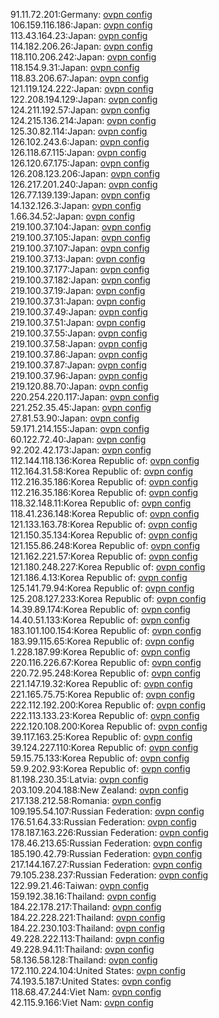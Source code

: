 91.11.72.201:Germany: [ovpn config](vpn/91_11_72_201.ovpn)  
106.159.116.186:Japan: [ovpn config](vpn/106_159_116_186.ovpn)  
113.43.164.23:Japan: [ovpn config](vpn/113_43_164_23.ovpn)  
114.182.206.26:Japan: [ovpn config](vpn/114_182_206_26.ovpn)  
118.110.206.242:Japan: [ovpn config](vpn/118_110_206_242.ovpn)  
118.154.9.31:Japan: [ovpn config](vpn/118_154_9_31.ovpn)  
118.83.206.67:Japan: [ovpn config](vpn/118_83_206_67.ovpn)  
121.119.124.222:Japan: [ovpn config](vpn/121_119_124_222.ovpn)  
122.208.194.129:Japan: [ovpn config](vpn/122_208_194_129.ovpn)  
124.211.192.57:Japan: [ovpn config](vpn/124_211_192_57.ovpn)  
124.215.136.214:Japan: [ovpn config](vpn/124_215_136_214.ovpn)  
125.30.82.114:Japan: [ovpn config](vpn/125_30_82_114.ovpn)  
126.102.243.6:Japan: [ovpn config](vpn/126_102_243_6.ovpn)  
126.118.67.115:Japan: [ovpn config](vpn/126_118_67_115.ovpn)  
126.120.67.175:Japan: [ovpn config](vpn/126_120_67_175.ovpn)  
126.208.123.206:Japan: [ovpn config](vpn/126_208_123_206.ovpn)  
126.217.201.240:Japan: [ovpn config](vpn/126_217_201_240.ovpn)  
126.77.139.139:Japan: [ovpn config](vpn/126_77_139_139.ovpn)  
14.132.126.3:Japan: [ovpn config](vpn/14_132_126_3.ovpn)  
1.66.34.52:Japan: [ovpn config](vpn/1_66_34_52.ovpn)  
219.100.37.104:Japan: [ovpn config](vpn/219_100_37_104.ovpn)  
219.100.37.105:Japan: [ovpn config](vpn/219_100_37_105.ovpn)  
219.100.37.107:Japan: [ovpn config](vpn/219_100_37_107.ovpn)  
219.100.37.13:Japan: [ovpn config](vpn/219_100_37_13.ovpn)  
219.100.37.177:Japan: [ovpn config](vpn/219_100_37_177.ovpn)  
219.100.37.182:Japan: [ovpn config](vpn/219_100_37_182.ovpn)  
219.100.37.19:Japan: [ovpn config](vpn/219_100_37_19.ovpn)  
219.100.37.31:Japan: [ovpn config](vpn/219_100_37_31.ovpn)  
219.100.37.49:Japan: [ovpn config](vpn/219_100_37_49.ovpn)  
219.100.37.51:Japan: [ovpn config](vpn/219_100_37_51.ovpn)  
219.100.37.55:Japan: [ovpn config](vpn/219_100_37_55.ovpn)  
219.100.37.58:Japan: [ovpn config](vpn/219_100_37_58.ovpn)  
219.100.37.86:Japan: [ovpn config](vpn/219_100_37_86.ovpn)  
219.100.37.87:Japan: [ovpn config](vpn/219_100_37_87.ovpn)  
219.100.37.96:Japan: [ovpn config](vpn/219_100_37_96.ovpn)  
219.120.88.70:Japan: [ovpn config](vpn/219_120_88_70.ovpn)  
220.254.220.117:Japan: [ovpn config](vpn/220_254_220_117.ovpn)  
221.252.35.45:Japan: [ovpn config](vpn/221_252_35_45.ovpn)  
27.81.53.90:Japan: [ovpn config](vpn/27_81_53_90.ovpn)  
59.171.214.155:Japan: [ovpn config](vpn/59_171_214_155.ovpn)  
60.122.72.40:Japan: [ovpn config](vpn/60_122_72_40.ovpn)  
92.202.42.173:Japan: [ovpn config](vpn/92_202_42_173.ovpn)  
112.144.118.136:Korea Republic of: [ovpn config](vpn/112_144_118_136.ovpn)  
112.164.31.58:Korea Republic of: [ovpn config](vpn/112_164_31_58.ovpn)  
112.216.35.186:Korea Republic of: [ovpn config](vpn/112_216_35_186.ovpn)  
112.216.35.186:Korea Republic of: [ovpn config](vpn/112_216_35_186.ovpn)  
118.32.148.11:Korea Republic of: [ovpn config](vpn/118_32_148_11.ovpn)  
118.41.236.148:Korea Republic of: [ovpn config](vpn/118_41_236_148.ovpn)  
121.133.163.78:Korea Republic of: [ovpn config](vpn/121_133_163_78.ovpn)  
121.150.35.134:Korea Republic of: [ovpn config](vpn/121_150_35_134.ovpn)  
121.155.86.248:Korea Republic of: [ovpn config](vpn/121_155_86_248.ovpn)  
121.162.221.57:Korea Republic of: [ovpn config](vpn/121_162_221_57.ovpn)  
121.180.248.227:Korea Republic of: [ovpn config](vpn/121_180_248_227.ovpn)  
121.186.4.13:Korea Republic of: [ovpn config](vpn/121_186_4_13.ovpn)  
125.141.79.94:Korea Republic of: [ovpn config](vpn/125_141_79_94.ovpn)  
125.208.127.233:Korea Republic of: [ovpn config](vpn/125_208_127_233.ovpn)  
14.39.89.174:Korea Republic of: [ovpn config](vpn/14_39_89_174.ovpn)  
14.40.51.133:Korea Republic of: [ovpn config](vpn/14_40_51_133.ovpn)  
183.101.100.154:Korea Republic of: [ovpn config](vpn/183_101_100_154.ovpn)  
183.99.115.65:Korea Republic of: [ovpn config](vpn/183_99_115_65.ovpn)  
1.228.187.99:Korea Republic of: [ovpn config](vpn/1_228_187_99.ovpn)  
220.116.226.67:Korea Republic of: [ovpn config](vpn/220_116_226_67.ovpn)  
220.72.95.248:Korea Republic of: [ovpn config](vpn/220_72_95_248.ovpn)  
221.147.19.32:Korea Republic of: [ovpn config](vpn/221_147_19_32.ovpn)  
221.165.75.75:Korea Republic of: [ovpn config](vpn/221_165_75_75.ovpn)  
222.112.192.200:Korea Republic of: [ovpn config](vpn/222_112_192_200.ovpn)  
222.113.133.23:Korea Republic of: [ovpn config](vpn/222_113_133_23.ovpn)  
222.120.108.200:Korea Republic of: [ovpn config](vpn/222_120_108_200.ovpn)  
39.117.163.25:Korea Republic of: [ovpn config](vpn/39_117_163_25.ovpn)  
39.124.227.110:Korea Republic of: [ovpn config](vpn/39_124_227_110.ovpn)  
59.15.75.133:Korea Republic of: [ovpn config](vpn/59_15_75_133.ovpn)  
59.9.202.93:Korea Republic of: [ovpn config](vpn/59_9_202_93.ovpn)  
81.198.230.35:Latvia: [ovpn config](vpn/81_198_230_35.ovpn)  
203.109.204.188:New Zealand: [ovpn config](vpn/203_109_204_188.ovpn)  
217.138.212.58:Romania: [ovpn config](vpn/217_138_212_58.ovpn)  
109.195.54.107:Russian Federation: [ovpn config](vpn/109_195_54_107.ovpn)  
176.51.64.33:Russian Federation: [ovpn config](vpn/176_51_64_33.ovpn)  
178.187.163.226:Russian Federation: [ovpn config](vpn/178_187_163_226.ovpn)  
178.46.213.65:Russian Federation: [ovpn config](vpn/178_46_213_65.ovpn)  
185.190.42.79:Russian Federation: [ovpn config](vpn/185_190_42_79.ovpn)  
217.144.167.27:Russian Federation: [ovpn config](vpn/217_144_167_27.ovpn)  
79.105.238.237:Russian Federation: [ovpn config](vpn/79_105_238_237.ovpn)  
122.99.21.46:Taiwan: [ovpn config](vpn/122_99_21_46.ovpn)  
159.192.38.16:Thailand: [ovpn config](vpn/159_192_38_16.ovpn)  
184.22.178.217:Thailand: [ovpn config](vpn/184_22_178_217.ovpn)  
184.22.228.221:Thailand: [ovpn config](vpn/184_22_228_221.ovpn)  
184.22.230.103:Thailand: [ovpn config](vpn/184_22_230_103.ovpn)  
49.228.222.113:Thailand: [ovpn config](vpn/49_228_222_113.ovpn)  
49.228.94.11:Thailand: [ovpn config](vpn/49_228_94_11.ovpn)  
58.136.58.128:Thailand: [ovpn config](vpn/58_136_58_128.ovpn)  
172.110.224.104:United States: [ovpn config](vpn/172_110_224_104.ovpn)  
74.193.5.187:United States: [ovpn config](vpn/74_193_5_187.ovpn)  
118.68.47.244:Viet Nam: [ovpn config](vpn/118_68_47_244.ovpn)  
42.115.9.166:Viet Nam: [ovpn config](vpn/42_115_9_166.ovpn)  
